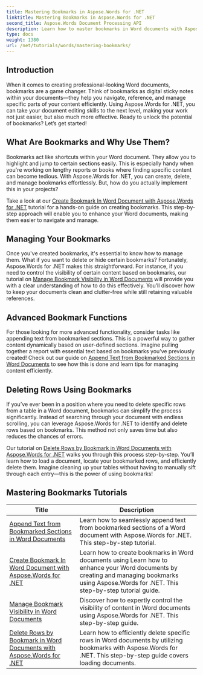 ```yaml
---
title: Mastering Bookmarks in Aspose.Words for .NET
linktitle: Mastering Bookmarks in Aspose.Words for .NET
second_title: Aspose.Words Document Processing API
description: Learn how to master bookmarks in Word documents with Aspose.Words for .NET through detailed tutorials. Enhance your document management skills.
type: docs
weight: 1380
url: /net/tutorials/words/mastering-bookmarks/
---
```

## Introduction

When it comes to creating professional-looking Word documents, bookmarks are a game changer. Think of bookmarks as digital sticky notes within your documents—they help you navigate, reference, and manage specific parts of your content efficiently. Using Aspose.Words for .NET, you can take your document editing skills to the next level, making your work not just easier, but also much more effective. Ready to unlock the potential of bookmarks? Let’s get started!

## What Are Bookmarks and Why Use Them?

Bookmarks act like shortcuts within your Word document. They allow you to highlight and jump to certain sections easily. This is especially handy when you're working on lengthy reports or books where finding specific content can become tedious. With Aspose.Words for .NET, you can create, delete, and manage bookmarks effortlessly. But, how do you actually implement this in your projects?

Take a look at our [Create Bookmark In Word Document with Aspose.Words for .NET](./create-bookmark-in-word-document/) tutorial for a hands-on guide on creating bookmarks. This step-by-step approach will enable you to enhance your Word documents, making them easier to navigate and manage.

## Managing Your Bookmarks

Once you've created bookmarks, it's essential to know how to manage them. What if you want to delete or hide certain bookmarks? Fortunately, Aspose.Words for .NET makes this straightforward. For instance, if you need to control the visibility of certain content based on bookmarks, our tutorial on [Manage Bookmark Visibility in Word Documents](./manage-bookmark-visibility-word-document/) will provide you with a clear understanding of how to do this effectively. You’ll discover how to keep your documents clean and clutter-free while still retaining valuable references.

## Advanced Bookmark Functions

For those looking for more advanced functionality, consider tasks like appending text from bookmarked sections. This is a powerful way to gather content dynamically based on user-defined sections. Imagine pulling together a report with essential text based on bookmarks you’ve previously created! Check out our guide on [Append Text from Bookmarked Sections in Word Documents](./append-text-from-bookmarked-sections/) to see how this is done and learn tips for managing content efficiently.

## Deleting Rows Using Bookmarks

If you’ve ever been in a position where you need to delete specific rows from a table in a Word document, bookmarks can simplify the process significantly. Instead of searching through your document with endless scrolling, you can leverage Aspose.Words for .NET to identify and delete rows based on bookmarks. This method not only saves time but also reduces the chances of errors. 

Our tutorial on [Delete Rows by Bookmark in Word Documents with Aspose.Words for .NET](./delete-row-by-bookmark-word-documents/) walks you through this process step-by-step. You’ll learn how to load a document, locate your bookmarked rows, and efficiently delete them. Imagine cleaning up your tables without having to manually sift through each entry—this is the power of using bookmarks! 


 ## Mastering Bookmarks Tutorials
| Title | Description |
| --- | --- |
| [Append Text from Bookmarked Sections in Word Documents](./append-text-from-bookmarked-sections/) | Learn how to seamlessly append text from bookmarked sections of a Word document with Aspose.Words for .NET. This step-by-step tutorial. |
| [Create Bookmark In Word Document with Aspose.Words for .NET](./create-bookmark-in-word-document/) | Learn how to create bookmarks in Word documents using Learn how to enhance your Word documents by creating and managing bookmarks using Aspose.Words for .NET. This step-by-step tutorial guide. |
| [Manage Bookmark Visibility in Word Documents](./manage-bookmark-visibility-word-document/) | Discover how to expertly control the visibility of content in Word documents using Aspose.Words for .NET. This step-by-step guide. |
| [Delete Rows by Bookmark in Word Documents with Aspose.Words for .NET](./delete-row-by-bookmark-word-documents/) | Learn how to efficiently delete specific rows in Word documents by utilizing bookmarks with Aspose.Words for .NET. This step-by-step guide covers loading documents. |
